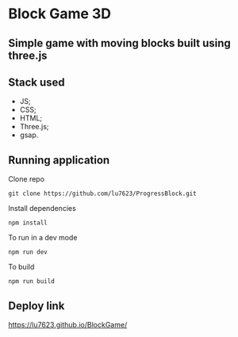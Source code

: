 # Block Game 3D

## Simple game with moving blocks built using three.js

## Stack used
- JS;
- CSS;
- HTML;
- Three.js;
- gsap.

## Running application
Clone repo
```
git clone https://github.com/lu7623/ProgressBlock.git
```
Install dependencies
```
npm install
```
To run in a dev mode
```
npm run dev
```
To build 
```
npm run build
```

## Deploy link
https://lu7623.github.io/BlockGame/
